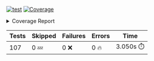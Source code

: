 [![test](https://github.com/rcmdnk/homebrew-file/actions/workflows/test.yml/badge.svg)](https://github.com/rcmdnk/homebrew-file/actions/workflows/test.yml)
<a href="https://github.com/rcmdnk/homebrew-file/blob/6727dc6a9bf03022489f969c79077971d9a4233e/README.md"><img alt="Coverage" src="https://img.shields.io/badge/Coverage-27%25-red.svg" /></a><details><summary>Coverage Report </summary><table><tr><th>File</th><th>Stmts</th><th>Miss</th><th>Cover</th><th>Missing</th></tr><tbody><tr><td colspan="5"><b>bin</b></td></tr><tr><td>&nbsp; &nbsp;<a href="https://github.com/rcmdnk/homebrew-file/blob/6727dc6a9bf03022489f969c79077971d9a4233e/bin/brew-file">brew-file</a></td><td>1980</td><td>1436</td><td>27%</td><td><a href="https://github.com/rcmdnk/homebrew-file/blob/6727dc6a9bf03022489f969c79077971d9a4233e/bin/brew-file#L42">42</a>, <a href="https://github.com/rcmdnk/homebrew-file/blob/6727dc6a9bf03022489f969c79077971d9a4233e/bin/brew-file#L110">110</a>, <a href="https://github.com/rcmdnk/homebrew-file/blob/6727dc6a9bf03022489f969c79077971d9a4233e/bin/brew-file#L151-L153">151&ndash;153</a>, <a href="https://github.com/rcmdnk/homebrew-file/blob/6727dc6a9bf03022489f969c79077971d9a4233e/bin/brew-file#L221">221</a>, <a href="https://github.com/rcmdnk/homebrew-file/blob/6727dc6a9bf03022489f969c79077971d9a4233e/bin/brew-file#L230">230</a>, <a href="https://github.com/rcmdnk/homebrew-file/blob/6727dc6a9bf03022489f969c79077971d9a4233e/bin/brew-file#L241">241</a>, <a href="https://github.com/rcmdnk/homebrew-file/blob/6727dc6a9bf03022489f969c79077971d9a4233e/bin/brew-file#L255">255</a>, <a href="https://github.com/rcmdnk/homebrew-file/blob/6727dc6a9bf03022489f969c79077971d9a4233e/bin/brew-file#L263">263</a>, <a href="https://github.com/rcmdnk/homebrew-file/blob/6727dc6a9bf03022489f969c79077971d9a4233e/bin/brew-file#L266-L268">266&ndash;268</a>, <a href="https://github.com/rcmdnk/homebrew-file/blob/6727dc6a9bf03022489f969c79077971d9a4233e/bin/brew-file#L281-L285">281&ndash;285</a>, <a href="https://github.com/rcmdnk/homebrew-file/blob/6727dc6a9bf03022489f969c79077971d9a4233e/bin/brew-file#L402-L409">402&ndash;409</a>, <a href="https://github.com/rcmdnk/homebrew-file/blob/6727dc6a9bf03022489f969c79077971d9a4233e/bin/brew-file#L412-L436">412&ndash;436</a>, <a href="https://github.com/rcmdnk/homebrew-file/blob/6727dc6a9bf03022489f969c79077971d9a4233e/bin/brew-file#L452-L455">452&ndash;455</a>, <a href="https://github.com/rcmdnk/homebrew-file/blob/6727dc6a9bf03022489f969c79077971d9a4233e/bin/brew-file#L459-L460">459&ndash;460</a>, <a href="https://github.com/rcmdnk/homebrew-file/blob/6727dc6a9bf03022489f969c79077971d9a4233e/bin/brew-file#L467">467</a>, <a href="https://github.com/rcmdnk/homebrew-file/blob/6727dc6a9bf03022489f969c79077971d9a4233e/bin/brew-file#L487">487</a>, <a href="https://github.com/rcmdnk/homebrew-file/blob/6727dc6a9bf03022489f969c79077971d9a4233e/bin/brew-file#L489">489</a>, <a href="https://github.com/rcmdnk/homebrew-file/blob/6727dc6a9bf03022489f969c79077971d9a4233e/bin/brew-file#L491">491</a>, <a href="https://github.com/rcmdnk/homebrew-file/blob/6727dc6a9bf03022489f969c79077971d9a4233e/bin/brew-file#L508-L512">508&ndash;512</a>, <a href="https://github.com/rcmdnk/homebrew-file/blob/6727dc6a9bf03022489f969c79077971d9a4233e/bin/brew-file#L525-L530">525&ndash;530</a>, <a href="https://github.com/rcmdnk/homebrew-file/blob/6727dc6a9bf03022489f969c79077971d9a4233e/bin/brew-file#L540">540</a>, <a href="https://github.com/rcmdnk/homebrew-file/blob/6727dc6a9bf03022489f969c79077971d9a4233e/bin/brew-file#L550-L551">550&ndash;551</a>, <a href="https://github.com/rcmdnk/homebrew-file/blob/6727dc6a9bf03022489f969c79077971d9a4233e/bin/brew-file#L553">553</a>, <a href="https://github.com/rcmdnk/homebrew-file/blob/6727dc6a9bf03022489f969c79077971d9a4233e/bin/brew-file#L557-L561">557&ndash;561</a>, <a href="https://github.com/rcmdnk/homebrew-file/blob/6727dc6a9bf03022489f969c79077971d9a4233e/bin/brew-file#L579">579</a>, <a href="https://github.com/rcmdnk/homebrew-file/blob/6727dc6a9bf03022489f969c79077971d9a4233e/bin/brew-file#L586">586</a>, <a href="https://github.com/rcmdnk/homebrew-file/blob/6727dc6a9bf03022489f969c79077971d9a4233e/bin/brew-file#L625-L633">625&ndash;633</a>, <a href="https://github.com/rcmdnk/homebrew-file/blob/6727dc6a9bf03022489f969c79077971d9a4233e/bin/brew-file#L636-L640">636&ndash;640</a>, <a href="https://github.com/rcmdnk/homebrew-file/blob/6727dc6a9bf03022489f969c79077971d9a4233e/bin/brew-file#L643-L659">643&ndash;659</a>, <a href="https://github.com/rcmdnk/homebrew-file/blob/6727dc6a9bf03022489f969c79077971d9a4233e/bin/brew-file#L665-L689">665&ndash;689</a>, <a href="https://github.com/rcmdnk/homebrew-file/blob/6727dc6a9bf03022489f969c79077971d9a4233e/bin/brew-file#L696-L709">696&ndash;709</a>, <a href="https://github.com/rcmdnk/homebrew-file/blob/6727dc6a9bf03022489f969c79077971d9a4233e/bin/brew-file#L712-L720">712&ndash;720</a>, <a href="https://github.com/rcmdnk/homebrew-file/blob/6727dc6a9bf03022489f969c79077971d9a4233e/bin/brew-file#L723-L725">723&ndash;725</a>, <a href="https://github.com/rcmdnk/homebrew-file/blob/6727dc6a9bf03022489f969c79077971d9a4233e/bin/brew-file#L728-L733">728&ndash;733</a>, <a href="https://github.com/rcmdnk/homebrew-file/blob/6727dc6a9bf03022489f969c79077971d9a4233e/bin/brew-file#L736-L945">736&ndash;945</a>, <a href="https://github.com/rcmdnk/homebrew-file/blob/6727dc6a9bf03022489f969c79077971d9a4233e/bin/brew-file#L976">976</a>, <a href="https://github.com/rcmdnk/homebrew-file/blob/6727dc6a9bf03022489f969c79077971d9a4233e/bin/brew-file#L1024">1024</a>, <a href="https://github.com/rcmdnk/homebrew-file/blob/6727dc6a9bf03022489f969c79077971d9a4233e/bin/brew-file#L1037">1037</a>, <a href="https://github.com/rcmdnk/homebrew-file/blob/6727dc6a9bf03022489f969c79077971d9a4233e/bin/brew-file#L1071-L1072">1071&ndash;1072</a>, <a href="https://github.com/rcmdnk/homebrew-file/blob/6727dc6a9bf03022489f969c79077971d9a4233e/bin/brew-file#L1079">1079</a>, <a href="https://github.com/rcmdnk/homebrew-file/blob/6727dc6a9bf03022489f969c79077971d9a4233e/bin/brew-file#L1099-L1102">1099&ndash;1102</a>, <a href="https://github.com/rcmdnk/homebrew-file/blob/6727dc6a9bf03022489f969c79077971d9a4233e/bin/brew-file#L1108-L1124">1108&ndash;1124</a>, <a href="https://github.com/rcmdnk/homebrew-file/blob/6727dc6a9bf03022489f969c79077971d9a4233e/bin/brew-file#L1128-L1141">1128&ndash;1141</a>, <a href="https://github.com/rcmdnk/homebrew-file/blob/6727dc6a9bf03022489f969c79077971d9a4233e/bin/brew-file#L1144-L1148">1144&ndash;1148</a>, <a href="https://github.com/rcmdnk/homebrew-file/blob/6727dc6a9bf03022489f969c79077971d9a4233e/bin/brew-file#L1177">1177</a>, <a href="https://github.com/rcmdnk/homebrew-file/blob/6727dc6a9bf03022489f969c79077971d9a4233e/bin/brew-file#L1183">1183</a>, <a href="https://github.com/rcmdnk/homebrew-file/blob/6727dc6a9bf03022489f969c79077971d9a4233e/bin/brew-file#L1186">1186</a>, <a href="https://github.com/rcmdnk/homebrew-file/blob/6727dc6a9bf03022489f969c79077971d9a4233e/bin/brew-file#L1201-L1216">1201&ndash;1216</a>, <a href="https://github.com/rcmdnk/homebrew-file/blob/6727dc6a9bf03022489f969c79077971d9a4233e/bin/brew-file#L1242-L1252">1242&ndash;1252</a>, <a href="https://github.com/rcmdnk/homebrew-file/blob/6727dc6a9bf03022489f969c79077971d9a4233e/bin/brew-file#L1255-L1258">1255&ndash;1258</a>, <a href="https://github.com/rcmdnk/homebrew-file/blob/6727dc6a9bf03022489f969c79077971d9a4233e/bin/brew-file#L1261-L1265">1261&ndash;1265</a>, <a href="https://github.com/rcmdnk/homebrew-file/blob/6727dc6a9bf03022489f969c79077971d9a4233e/bin/brew-file#L1271">1271</a>, <a href="https://github.com/rcmdnk/homebrew-file/blob/6727dc6a9bf03022489f969c79077971d9a4233e/bin/brew-file#L1273-L1278">1273&ndash;1278</a>, <a href="https://github.com/rcmdnk/homebrew-file/blob/6727dc6a9bf03022489f969c79077971d9a4233e/bin/brew-file#L1282-L1287">1282&ndash;1287</a>, <a href="https://github.com/rcmdnk/homebrew-file/blob/6727dc6a9bf03022489f969c79077971d9a4233e/bin/brew-file#L1295-L1319">1295&ndash;1319</a>, <a href="https://github.com/rcmdnk/homebrew-file/blob/6727dc6a9bf03022489f969c79077971d9a4233e/bin/brew-file#L1323">1323</a>, <a href="https://github.com/rcmdnk/homebrew-file/blob/6727dc6a9bf03022489f969c79077971d9a4233e/bin/brew-file#L1326">1326</a>, <a href="https://github.com/rcmdnk/homebrew-file/blob/6727dc6a9bf03022489f969c79077971d9a4233e/bin/brew-file#L1330">1330</a>, <a href="https://github.com/rcmdnk/homebrew-file/blob/6727dc6a9bf03022489f969c79077971d9a4233e/bin/brew-file#L1337-L1366">1337&ndash;1366</a>, <a href="https://github.com/rcmdnk/homebrew-file/blob/6727dc6a9bf03022489f969c79077971d9a4233e/bin/brew-file#L1369-L1391">1369&ndash;1391</a>, <a href="https://github.com/rcmdnk/homebrew-file/blob/6727dc6a9bf03022489f969c79077971d9a4233e/bin/brew-file#L1396-L1408">1396&ndash;1408</a>, <a href="https://github.com/rcmdnk/homebrew-file/blob/6727dc6a9bf03022489f969c79077971d9a4233e/bin/brew-file#L1411-L1416">1411&ndash;1416</a>, <a href="https://github.com/rcmdnk/homebrew-file/blob/6727dc6a9bf03022489f969c79077971d9a4233e/bin/brew-file#L1421-L1469">1421&ndash;1469</a>, <a href="https://github.com/rcmdnk/homebrew-file/blob/6727dc6a9bf03022489f969c79077971d9a4233e/bin/brew-file#L1472-L1505">1472&ndash;1505</a>, <a href="https://github.com/rcmdnk/homebrew-file/blob/6727dc6a9bf03022489f969c79077971d9a4233e/bin/brew-file#L1510-L1541">1510&ndash;1541</a>, <a href="https://github.com/rcmdnk/homebrew-file/blob/6727dc6a9bf03022489f969c79077971d9a4233e/bin/brew-file#L1544-L1628">1544&ndash;1628</a>, <a href="https://github.com/rcmdnk/homebrew-file/blob/6727dc6a9bf03022489f969c79077971d9a4233e/bin/brew-file#L1631-L1639">1631&ndash;1639</a>, <a href="https://github.com/rcmdnk/homebrew-file/blob/6727dc6a9bf03022489f969c79077971d9a4233e/bin/brew-file#L1653">1653</a>, <a href="https://github.com/rcmdnk/homebrew-file/blob/6727dc6a9bf03022489f969c79077971d9a4233e/bin/brew-file#L1658">1658</a>, <a href="https://github.com/rcmdnk/homebrew-file/blob/6727dc6a9bf03022489f969c79077971d9a4233e/bin/brew-file#L1663-L1706">1663&ndash;1706</a>, <a href="https://github.com/rcmdnk/homebrew-file/blob/6727dc6a9bf03022489f969c79077971d9a4233e/bin/brew-file#L1710-L1829">1710&ndash;1829</a>, <a href="https://github.com/rcmdnk/homebrew-file/blob/6727dc6a9bf03022489f969c79077971d9a4233e/bin/brew-file#L1833-L1867">1833&ndash;1867</a>, <a href="https://github.com/rcmdnk/homebrew-file/blob/6727dc6a9bf03022489f969c79077971d9a4233e/bin/brew-file#L1871-L1887">1871&ndash;1887</a>, <a href="https://github.com/rcmdnk/homebrew-file/blob/6727dc6a9bf03022489f969c79077971d9a4233e/bin/brew-file#L1892-L1963">1892&ndash;1963</a>, <a href="https://github.com/rcmdnk/homebrew-file/blob/6727dc6a9bf03022489f969c79077971d9a4233e/bin/brew-file#L1970-L1996">1970&ndash;1996</a>, <a href="https://github.com/rcmdnk/homebrew-file/blob/6727dc6a9bf03022489f969c79077971d9a4233e/bin/brew-file#L1999-L2005">1999&ndash;2005</a>, <a href="https://github.com/rcmdnk/homebrew-file/blob/6727dc6a9bf03022489f969c79077971d9a4233e/bin/brew-file#L2010-L2055">2010&ndash;2055</a>, <a href="https://github.com/rcmdnk/homebrew-file/blob/6727dc6a9bf03022489f969c79077971d9a4233e/bin/brew-file#L2059-L2060">2059&ndash;2060</a>, <a href="https://github.com/rcmdnk/homebrew-file/blob/6727dc6a9bf03022489f969c79077971d9a4233e/bin/brew-file#L2064-L2096">2064&ndash;2096</a>, <a href="https://github.com/rcmdnk/homebrew-file/blob/6727dc6a9bf03022489f969c79077971d9a4233e/bin/brew-file#L2099-L2104">2099&ndash;2104</a>, <a href="https://github.com/rcmdnk/homebrew-file/blob/6727dc6a9bf03022489f969c79077971d9a4233e/bin/brew-file#L2108-L2122">2108&ndash;2122</a>, <a href="https://github.com/rcmdnk/homebrew-file/blob/6727dc6a9bf03022489f969c79077971d9a4233e/bin/brew-file#L2126-L2134">2126&ndash;2134</a>, <a href="https://github.com/rcmdnk/homebrew-file/blob/6727dc6a9bf03022489f969c79077971d9a4233e/bin/brew-file#L2138-L2140">2138&ndash;2140</a>, <a href="https://github.com/rcmdnk/homebrew-file/blob/6727dc6a9bf03022489f969c79077971d9a4233e/bin/brew-file#L2144">2144</a>, <a href="https://github.com/rcmdnk/homebrew-file/blob/6727dc6a9bf03022489f969c79077971d9a4233e/bin/brew-file#L2148-L2156">2148&ndash;2156</a>, <a href="https://github.com/rcmdnk/homebrew-file/blob/6727dc6a9bf03022489f969c79077971d9a4233e/bin/brew-file#L2166-L2334">2166&ndash;2334</a>, <a href="https://github.com/rcmdnk/homebrew-file/blob/6727dc6a9bf03022489f969c79077971d9a4233e/bin/brew-file#L2340-L2491">2340&ndash;2491</a>, <a href="https://github.com/rcmdnk/homebrew-file/blob/6727dc6a9bf03022489f969c79077971d9a4233e/bin/brew-file#L2497-L2552">2497&ndash;2552</a>, <a href="https://github.com/rcmdnk/homebrew-file/blob/6727dc6a9bf03022489f969c79077971d9a4233e/bin/brew-file#L2556-L2588">2556&ndash;2588</a>, <a href="https://github.com/rcmdnk/homebrew-file/blob/6727dc6a9bf03022489f969c79077971d9a4233e/bin/brew-file#L2592-L3122">2592&ndash;3122</a>, <a href="https://github.com/rcmdnk/homebrew-file/blob/6727dc6a9bf03022489f969c79077971d9a4233e/bin/brew-file#L3129-L3135">3129&ndash;3135</a>, <a href="https://github.com/rcmdnk/homebrew-file/blob/6727dc6a9bf03022489f969c79077971d9a4233e/bin/brew-file#L3138">3138</a>, <a href="https://github.com/rcmdnk/homebrew-file/blob/6727dc6a9bf03022489f969c79077971d9a4233e/bin/brew-file#L3142-L3151">3142&ndash;3151</a>, <a href="https://github.com/rcmdnk/homebrew-file/blob/6727dc6a9bf03022489f969c79077971d9a4233e/bin/brew-file#L3182-L3286">3182&ndash;3286</a>, <a href="https://github.com/rcmdnk/homebrew-file/blob/6727dc6a9bf03022489f969c79077971d9a4233e/bin/brew-file#L3291-L3873">3291&ndash;3873</a>, <a href="https://github.com/rcmdnk/homebrew-file/blob/6727dc6a9bf03022489f969c79077971d9a4233e/bin/brew-file#L3877">3877</a></td></tr><tr><td><b>TOTAL</b></td><td><b>1980</b></td><td><b>1436</b></td><td><b>27%</b></td><td>&nbsp;</td></tr></tbody></table></details>

| Tests | Skipped | Failures | Errors | Time |
| ----- | ------- | -------- | -------- | ------------------ |
| 107 | 0 :zzz: | 0 :x: | 0 :fire: | 3.050s :stopwatch: |


